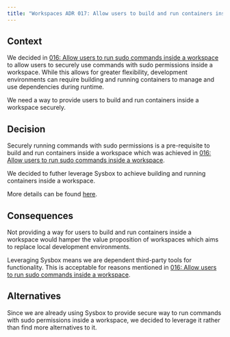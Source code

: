 ```yaml
---
title: "Workspaces ADR 017: Allow users to build and run containers inside a workspace"
---
```


## Context

We decided in [016: Allow users to run sudo commands inside a workspace](./016_allow_users_to_run_sudo_commands.md)
to allow users to securely use commands with sudo permissions inside a workspace.
While this allows for greater flexibility, development environments can require
building and running containers to manage and use dependencies during runtime.

We need a way to provide users to build and run containers inside a workspace securely.

## Decision

Securely running commands with sudo permissions is a pre-requisite to build and run containers inside a workspace
which was achieved in [016: Allow users to run sudo commands inside a workspace](./016_allow_users_to_run_sudo_commands.md).

We decided to futher leverage Sysbox to achieve building and running containers inside a workspace.

More details can be found [here](https://gitlab.com/groups/gitlab-org/-/epics/11319).

## Consequences

Not providing a way for users to build and run containers inside a workspace would hamper the value proposition
of workspaces which aims to replace local development environments.

Leveraging Sysbox means we are dependent third-party tools for functionality.
This is acceptable for reasons mentioned in [016: Allow users to run sudo commands inside a workspace](./016_allow_users_to_run_sudo_commands.md).

## Alternatives

Since we are already using Sysbox to provide secure way to run commands with sudo permissions inside a workspace,
we decided to leverage it rather than find more alternatives to it.
